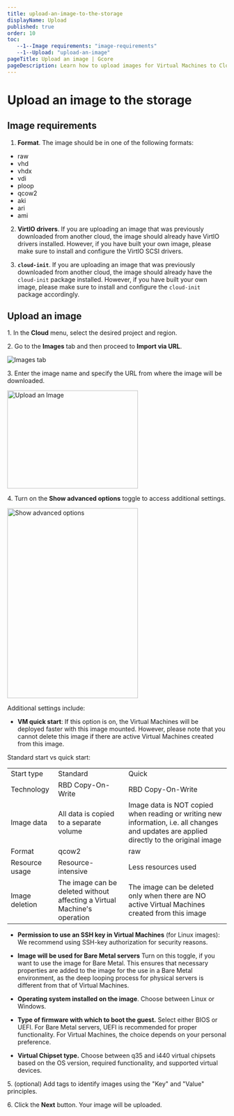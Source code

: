 ```yaml
---
title: upload-an-image-to-the-storage
displayName: Upload
published: true
order: 10
toc:
   --1--Image requirements: "image-requirements"
   --1--Upload: "upload-an-image"
pageTitle: Upload an image | Gcore
pageDescription: Learn how to upload images for Virtual Machines to Cloud storage.
---
```

# Upload an image to the storage

## Image requirements

1. **Format**. The image should be in one of the following formats:
- raw
- vhd
- vhdx
- vdi
- ploop
- qcow2
- aki
- ari
- ami

2. **VirtIO drivers**. If you are uploading an image that was previously downloaded from another cloud, the image should already have VirtIO drivers installed. However, if you have built your own image, please make sure to install and configure the VirtIO SCSI drivers.

3. **`cloud-init`**. If you are uploading an image that was previously downloaded from another cloud, the image should already have the `cloud-init` package installed. However, if you have built your own image, please make sure to install and configure the `cloud-init` package accordingly.

## Upload an image

1\. In the **Cloud** menu, select the desired project and region.

2\. Go to the **Images** tab and then proceed to **Import via URL**.

<img src="https://assets.gcore.pro/docs/cloud/images/upload-an-image-to-the-storage/3-menu.png" alt="Images tab ">

3\. Enter the image name and specify the URL from where the image will be downloaded.

<img src="https://assets.gcore.pro/docs/cloud/images/upload-an-image-to-the-storage/2-image-settings.png" alt="Upload an Image" width="300" height="225">

4. Turn on the **Show advanced options** toggle to access additional settings.

<img src="https://assets.gcore.pro/docs/cloud/images/upload-an-image-to-the-storage/1-advanced-settings.png" alt="Show advanced options " width="300" height="436">

Additional settings include:

- **VM quick start**: If this option is on, the Virtual Machines will be deployed faster with this image mounted. However, please note that you cannot delete this image if there are active Virtual Machines created from this image.

Standard start vs quick start:

<table>
   <tr>
      <td>Start type</td>
      <td>Standard</td>
      <td>Quick</td>
   </tr>
   <tr>
      <td>Technology</td>
      <td>RBD Copy-On-Write</td>
      <td>RBD Copy-On-Write</td>
   </tr>
   <tr>
      <td>Image data</td>
      <td>All data is copied to a separate volume</td>
      <td>Image data is NOT copied when reading or writing new information, i.e. all changes and updates are applied directly to the original image</td>
   </tr>
   <tr>
      <td>Format</td>
      <td>qcow2</td>
      <td>raw</td>
   </tr>
   <tr>
      <td>Resource usage</td>
      <td>Resource-intensive</td>
      <td>Less resources used</td>
   </tr>
   <tr>
      <td>Image deletion</td>
      <td>The image can be deleted without affecting a Virtual Machine's operation</td>
      <td>The image can be deleted only when there are NO active Virtual Machines created from this image</td>
   </tr>
</table>

- **Permission to use an SSH key in Virtual Machines** (for Linux images): We recommend using SSH-key authorization for security reasons.

- **Image will be used for Bare Metal servers** Turn on this toggle, if you want to use the image for Bare Metal. This ensures that necessary properties are added to the image for the use in a Bare Metal environment, as the deep looping process for physical servers is different from that of Virtual Machines.

- **Operating system installed on the image**. Choose between Linux or Windows.

- **Type of firmware with which to boot the guest.** Select either BIOS or UEFI. For Bare Metal servers, UEFI is recommended for proper functionality. For Virtual Machines, the choice depends on your personal preference.

- **Virtual Chipset type.** Choose between q35 and i440 virtual chipsets based on the OS version, required functionality, and supported virtual devices.

5\. (optional) Add tags to identify images using the "Key" and "Value" principles.

6\. Click the **Next** button. Your image will be uploaded.
